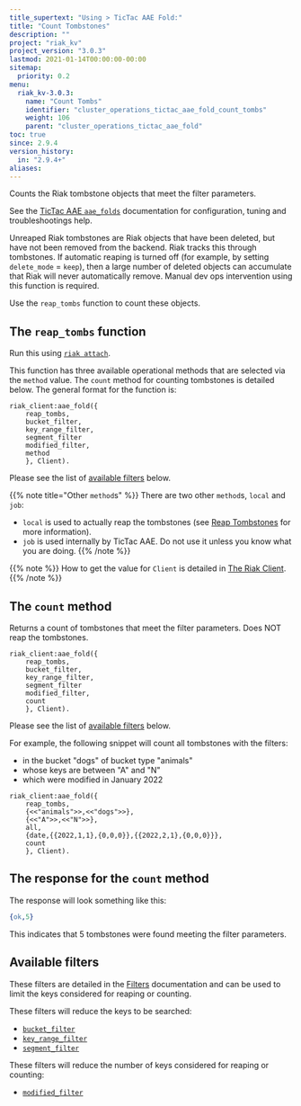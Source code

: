 ```yaml
---
title_supertext: "Using > TicTac AAE Fold:"
title: "Count Tombstones"
description: ""
project: "riak_kv"
project_version: "3.0.3"
lastmod: 2021-01-14T00:00:00-00:00
sitemap:
  priority: 0.2
menu:
  riak_kv-3.0.3:
    name: "Count Tombs"
    identifier: "cluster_operations_tictac_aae_fold_count_tombs"
    weight: 106
    parent: "cluster_operations_tictac_aae_fold"
toc: true
since: 2.9.4
version_history:
  in: "2.9.4+"
aliases:
---
```

[code riak_kv_vnode]: https://github.com/basho/riak_kv/blob/develop-3.0/src/riak_kv_vnode.erl
[riak attach]: ../../../admin/riak-cli/#attach
[config reference]: ../../../configuring/reference/#tictac-active-anti-entropy
[config tictacaae]: ../../../configuring/active-anti-entropy/tictac-aae
[tictacaae folds-overview]: ../
[tictacaae system]: ../../tictac-active-anti-entropy
[tictacaae client]: ../../tictac-aae-fold#the-riak-client
[tictacaae find-keys]: ../../tictac-aae-fold/find-keys
[tictacaae find-tombs]: ../../tictac-aae-fold/find-tombs
[tictacaae list-buckets]: ../../tictac-aae-fold/list-buckets
[tictacaae object-stats]: ../../tictac-aae-fold/object-stats
[tictacaae reap-tombs]: ../../tictac-aae-fold/reap-tombs
[tictacaae count-tombs]: ../../tictac-aae-fold/count-tombs
[filters]: ../../tictac-aae-fold/filters
[filter-by bucket]: ../../tictac-aae-fold/filters#filter-by-bucket-name
[filter-by key-range]: ../../tictac-aae-fold/filters#filter-by-key-range
[filter-by segment]: ../../tictac-aae-fold/filters#filter-by-segment
[filter-by modified]: ../../tictac-aae-fold/filters#filter-by-date-modified
[filter-by sibling-count]: ../../tictac-aae-fold/find-keys/#the-sibling-count-filter
[filter-by object-size]: ../../tictac-aae-fold/find-keys/#the-object-size-filter

Counts the Riak tombstone objects that meet the filter parameters.

See the [TicTac AAE `aae_folds`][tictacaae folds-overview] documentation for configuration, tuning and troubleshootings help.

Unreaped Riak tombstones are Riak objects that have been deleted, but have not been removed from the backend. Riak tracks this through tombstones. If automatic reaping is turned off (for example, by setting `delete_mode` = `keep`), then a large number of deleted objects can accumulate that Riak will never automatically remove. Manual dev ops intervention using this function is required.

Use the `reap_tombs` function to count these objects.

## The `reap_tombs` function

Run this using [`riak attach`][riak attach].

This function has three available operational methods that are selected via the `method` value. The `count` method for counting tombstones is detailed below. The general format for the function is:

```riakattach
riak_client:aae_fold({
    reap_tombs,
    bucket_filter,
    key_range_filter,
    segment_filter
    modified_filter,
    method
    }, Client).
```

Please see the list of [available filters](#available-filters) below.

{{% note title="Other `method`s" %}}
There are two other `method`s, `local` and `job`:

- `local` is used to actually reap the tombstones (see [Reap Tombstones](../../tictac-aae-fold/reap-tombs) for more information).
- `job` is used internally by TicTac AAE. Do not use it unless you know what you are doing.
{{% /note %}}

{{% note %}}
How to get the value for `Client` is detailed in [The Riak Client](../../tictac-aae-fold#the-riak-client).
{{% /note %}}

## The `count` method

Returns a count of tombstones that meet the filter parameters. Does NOT reap the tombstones.

```riakattach
riak_client:aae_fold({
    reap_tombs,
    bucket_filter,
    key_range_filter,
    segment_filter
    modified_filter,
    count
    }, Client).
```

Please see the list of [available filters](#available-filters) below.

For example, the following snippet will count all tombstones with the filters:

- in the bucket "dogs" of bucket type "animals"
- whose keys are between "A" and "N"
- which were modified in January 2022

```riakattach
riak_client:aae_fold({
    reap_tombs,
    {<<"animals">>,<<"dogs">>},
    {<<"A">>,<<"N">>},
    all,
    {date,{{2022,1,1},{0,0,0}},{{2022,2,1},{0,0,0}}},
    count
    }, Client).
```

## The response for the `count` method

The response will look something like this:

```erlang
{ok,5}
```

This indicates that 5 tombstones were found meeting the filter parameters.

## Available filters

These filters are detailed in the [Filters][filters] documentation and can be used to limit the keys considered for reaping or counting.

These filters will reduce the keys to be searched:

- [`bucket_filter`][filter-by bucket]
- [`key_range_filter`][filter-by key-range]
- [`segment_filter`][filter-by segment]

These filters will reduce the number of keys considered for reaping or counting:

- [`modified_filter`][filter-by modified]
